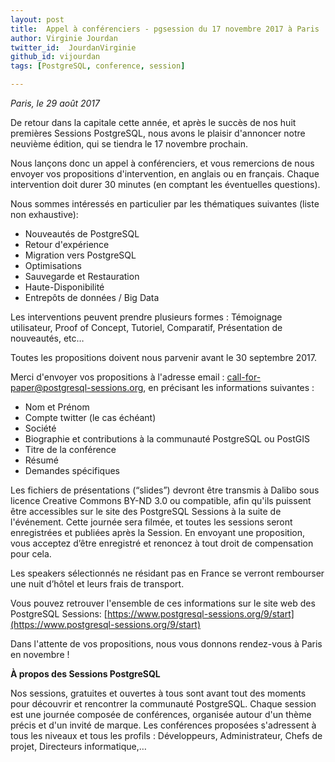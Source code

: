 ```yaml
---
layout: post
title:  Appel à conférenciers - pgsession du 17 novembre 2017 à Paris
author: Virginie Jourdan
twitter_id:  JourdanVirginie   
github_id: vijourdan
tags: [PostgreSQL, conference, session]

---
```

*Paris, le 29 août 2017*

De retour dans la capitale cette année, et après le succès de nos huit premières Sessions PostgreSQL, nous avons le plaisir d'annoncer notre neuvième édition, qui se tiendra le 17 novembre prochain.

<!--MORE-->

Nous lançons donc un appel à conférenciers, et vous remercions de nous envoyer vos propositions d'intervention, en anglais ou en français. Chaque intervention doit durer 30 minutes (en comptant les éventuelles questions). 

Nous sommes intéressés en particulier par les thématiques suivantes (liste non exhaustive):

  * Nouveautés de PostgreSQL 
  * Retour d'expérience
  * Migration vers PostgreSQL
  * Optimisations 
  * Sauvegarde et Restauration
  * Haute-Disponibilité
  * Entrepôts de données / Big Data

Les interventions peuvent prendre plusieurs formes : Témoignage utilisateur, Proof of Concept, Tutoriel, Comparatif, Présentation de nouveautés, etc… 

Toutes les propositions doivent nous parvenir avant le 30 septembre 2017.

Merci d'envoyer vos propositions à l'adresse email : [call-for-paper@postgresql-sessions.org](mailto:call-for-paper@postgresql-sessions.org), en précisant les informations suivantes :

  * Nom et Prénom
  * Compte twitter (le cas échéant)
  * Société
  * Biographie et contributions à la communauté PostgreSQL ou PostGIS
  * Titre de la conférence
  * Résumé
  * Demandes spécifiques

Les fichiers de présentations (“slides”) devront être transmis à Dalibo sous licence Creative Commons BY-ND 3.0 ou compatible, afin qu'ils puissent être accessibles sur le site des PostgreSQL Sessions à la suite de l'événement.
Cette journée sera filmée, et toutes les sessions seront enregistrées et publiées après la Session. En envoyant une proposition, vous acceptez d’être enregistré et renoncez à tout droit de compensation pour cela.

Les speakers sélectionnés ne résidant pas en France se verront rembourser une nuit d’hôtel et leurs frais de transport.

Vous pouvez retrouver l'ensemble de ces informations sur le site web des PostgreSQL Sessions: [https://www.postgresql-sessions.org/9/start](https://www.postgresql-sessions.org/9/start)

Dans l'attente de vos propositions, nous vous donnons rendez-vous à Paris en novembre !


**À propos des Sessions PostgreSQL**

Nos sessions, gratuites et ouvertes à tous sont avant tout des moments pour découvrir et rencontrer la communauté PostgreSQL. Chaque session est une journée composée de conférences, organisée autour d'un thème précis et d'un invité de marque. Les conférences proposées s'adressent à tous les niveaux et tous les profils : Développeurs, Administrateur, Chefs de projet, Directeurs informatique,…
